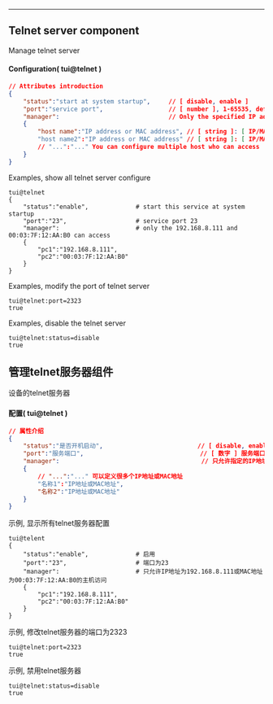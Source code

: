 
***
## Telnet server component
Manage telnet server

#### Configuration( tui@telnet )

```json
// Attributes introduction 
{
    "status":"start at system startup",     // [ disable, enable ]
    "port":"service port",                  // [ number ], 1-65535, default is 23
    "manager":                              // Only the specified IP address or MAC address is allowed for access
    {
        "host name":"IP address or MAC address", // [ string ]: [ IP/MAC address ]
        "host name2":"IP address or MAC address" // [ string ]: [ IP/MAC address ]
        // "...":"..." You can configure multiple host who can access
    }
}
```
Examples, show all telnet server configure
```shell
tui@telnet
{
    "status":"enable",             # start this service at system startup
    "port":"23",                   # service port 23
    "manager":                     # only the 192.168.8.111 and 00:03:7F:12:AA:B0 can access
    {
        "pc1":"192.168.8.111",
        "pc2":"00:03:7F:12:AA:B0"
    }
}
```  
Examples, modify the port of telnet server
```shell
tui@telnet:port=2323
true
```  
Examples, disable the telnet server
```shell
tui@telnet:status=disable
true
```  


## 管理telnet服务器组件
设备的telnet服务器

#### **配置( tui@telnet )** 

```json
// 属性介绍
{
    "status":"是否开机启动",                          // [ disable, enable ], disable为关闭, enable为启动
    "port":"服务端口",                                // [ 数字 ] 服务端口, 默认为23
    "manager":                                       // 只允许指定的IP地址或MAC地址访问
    {
        // "...":"..." 可以定义很多个IP地址或MAC地址
        "名称1":"IP地址或MAC地址",
        "名称2":"IP地址或MAC地址"
    }
}
```
示例, 显示所有telnet服务器配置
```shell
tui@telent
{
    "status":"enable",             # 启用
    "port":"23",                   # 端口为23
    "manager":                     # 只允许IP地址为192.168.8.111或MAC地址为00:03:7F:12:AA:B0的主机访问
    {
        "pc1":"192.168.8.111",
        "pc2":"00:03:7F:12:AA:B0"
    }
}
```  
示例, 修改telnet服务器的端口为2323
```shell
tui@telnet:port=2323
true
```  
示例, 禁用telnet服务器
```shell
tui@telnet:status=disable
true
```  
